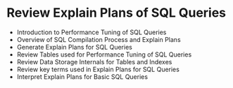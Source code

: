 # Review Explain Plans of SQL Queries

* Introduction to Performance Tuning of SQL Queries
* Overview of SQL Compilation Process and Explain Plans
* Generate Explain Plans for SQL Queries
* Review Tables used for Performance Tuning of SQL Queries
* Review Data Storage Internals for Tables and Indexes
* Review key terms used in Explain Plans for SQL Queries
* Interpret Explain Plans for Basic SQL Queries
